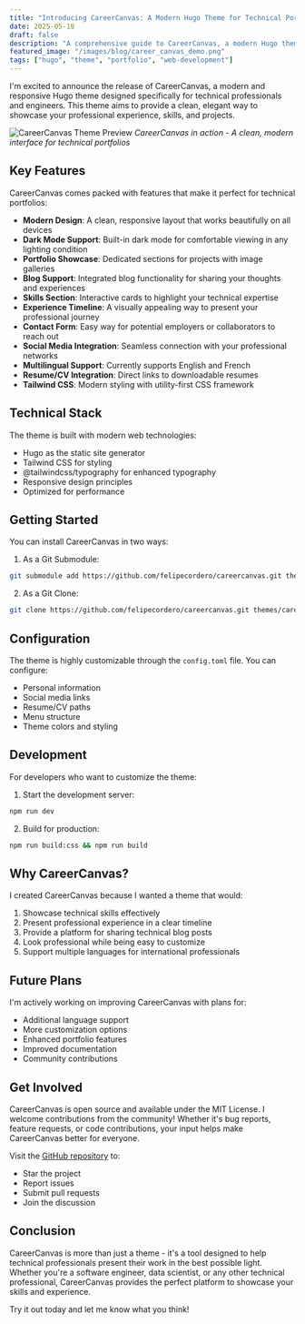 ```yaml
---
title: "Introducing CareerCanvas: A Modern Hugo Theme for Technical Portfolios"
date: 2025-05-18
draft: false
description: "A comprehensive guide to CareerCanvas, a modern Hugo theme designed for technical professionals. Learn about its features, installation, and how it can help showcase your professional portfolio."
featured_image: "/images/blog/career_canvas_demo.png"
tags: ["hugo", "theme", "portfolio", "web-development"]
---
```


I'm excited to announce the release of CareerCanvas, a modern and responsive Hugo theme designed specifically for technical professionals and engineers. This theme aims to provide a clean, elegant way to showcase your professional experience, skills, and projects.

![CareerCanvas Theme Preview](/images/blog/career_canvas_demo.png)
*CareerCanvas in action - A clean, modern interface for technical portfolios*

## Key Features

CareerCanvas comes packed with features that make it perfect for technical portfolios:

- **Modern Design**: A clean, responsive layout that works beautifully on all devices
- **Dark Mode Support**: Built-in dark mode for comfortable viewing in any lighting condition
- **Portfolio Showcase**: Dedicated sections for projects with image galleries
- **Blog Support**: Integrated blog functionality for sharing your thoughts and experiences
- **Skills Section**: Interactive cards to highlight your technical expertise
- **Experience Timeline**: A visually appealing way to present your professional journey
- **Contact Form**: Easy way for potential employers or collaborators to reach out
- **Social Media Integration**: Seamless connection with your professional networks
- **Multilingual Support**: Currently supports English and French
- **Resume/CV Integration**: Direct links to downloadable resumes
- **Tailwind CSS**: Modern styling with utility-first CSS framework

## Technical Stack

The theme is built with modern web technologies:

- Hugo as the static site generator
- Tailwind CSS for styling
- @tailwindcss/typography for enhanced typography
- Responsive design principles
- Optimized for performance



## Getting Started

You can install CareerCanvas in two ways:

1. As a Git Submodule:
```bash
git submodule add https://github.com/felipecordero/careercanvas.git themes/careercanvas
```

2. As a Git Clone:
```bash
git clone https://github.com/felipecordero/careercanvas.git themes/careercanvas
```

## Configuration

The theme is highly customizable through the `config.toml` file. You can configure:

- Personal information
- Social media links
- Resume/CV paths
- Menu structure
- Theme colors and styling



## Development

For developers who want to customize the theme:

1. Start the development server:
```bash
npm run dev
```

2. Build for production:
```bash
npm run build:css && npm run build
```

## Why CareerCanvas?

I created CareerCanvas because I wanted a theme that would:

1. Showcase technical skills effectively
2. Present professional experience in a clear timeline
3. Provide a platform for sharing technical blog posts
4. Look professional while being easy to customize
5. Support multiple languages for international professionals



## Future Plans

I'm actively working on improving CareerCanvas with plans for:

- Additional language support
- More customization options
- Enhanced portfolio features
- Improved documentation
- Community contributions

## Get Involved

CareerCanvas is open source and available under the MIT License. I welcome contributions from the community! Whether it's bug reports, feature requests, or code contributions, your input helps make CareerCanvas better for everyone.

Visit the [GitHub repository](https://github.com/felipecordero/careercanvas) to:
- Star the project
- Report issues
- Submit pull requests
- Join the discussion

## Conclusion

CareerCanvas is more than just a theme - it's a tool designed to help technical professionals present their work in the best possible light. Whether you're a software engineer, data scientist, or any other technical professional, CareerCanvas provides the perfect platform to showcase your skills and experience.

Try it out today and let me know what you think! 